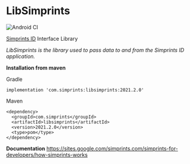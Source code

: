 # LibSimprints
![Android CI](https://github.com/Simprints/LibSimprints/workflows/Android%20CI/badge.svg?branch=main)

[Simprints ID](https://play.google.com/store/apps/details?id=com.simprints.id) Interface Library

*LibSimprints is the library used to pass data to and from the Simprints ID application.*

**Installation from maven** 

Gradle
```
implementation 'com.simprints:libsimprints:2021.2.0'
```

Maven
```
<dependency>
  <groupId>com.simprints</groupId>
  <artifactId>libsimprints</artifactId>
  <version>2021.2.0</version>
  <type>pom</type>
</dependency>
```

**Documentation**
https://sites.google.com/simprints.com/simprints-for-developers/how-simprints-works
